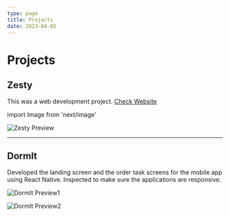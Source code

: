 ```yaml
---
type: page
title: Projects
date: 2023-04-05
---
```


# Projects

## Zesty

This was a web development project. [Check Website](https://lucid-borg-00ad57.netlify.app/)

import Image from 'next/image'

<Image
  src="/images/zestyPreview.png"
  alt="Zesty Preview"
  width={1500}
  height={850}
  priority
  className="next-image"
/>

<hr>

## DormIt

Developed the landing screen and the order task screens for the mobile app using React Native. Inspected to make sure the applications are responsive.

<Image
  src="/images/dormIt1.png"
  alt="DormIt Preview1"
  priority
  className="next-image"
/>

<Image
  src="/images/dormIt2.png"
  alt="DormIt Preview2"
  priority
  className="next-image"
/>
